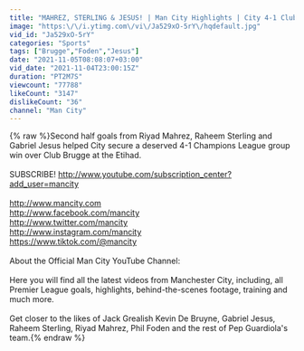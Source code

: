 ```yaml
---
title: "MAHREZ, STERLING & JESUS! | Man City Highlights | City 4-1 Club Brugge | Champions League"
image: "https:\/\/i.ytimg.com\/vi\/Ja529xO-5rY\/hqdefault.jpg"
vid_id: "Ja529xO-5rY"
categories: "Sports"
tags: ["Brugge","Foden","Jesus"]
date: "2021-11-05T08:08:07+03:00"
vid_date: "2021-11-04T23:00:15Z"
duration: "PT2M7S"
viewcount: "77788"
likeCount: "3147"
dislikeCount: "36"
channel: "Man City"
---
```

{% raw %}Second half goals from Riyad Mahrez, Raheem Sterling and Gabriel Jesus helped City secure a deserved 4-1 Champions League group win over Club Brugge at the Etihad.<br /><br />SUBSCRIBE! <a rel="nofollow" target="blank" href="http://www.youtube.com/subscription_center?add_user=mancity">http://www.youtube.com/subscription_center?add_user=mancity</a><br /><br /><a rel="nofollow" target="blank" href="http://www.mancity.com">http://www.mancity.com</a><br /><a rel="nofollow" target="blank" href="http://www.facebook.com/mancity">http://www.facebook.com/mancity</a><br /><a rel="nofollow" target="blank" href="http://www.twitter.com/mancity">http://www.twitter.com/mancity</a><br /><a rel="nofollow" target="blank" href="http://www.instagram.com/mancity">http://www.instagram.com/mancity</a><br /><a rel="nofollow" target="blank" href="https://www.tiktok.com/@mancity">https://www.tiktok.com/@mancity</a><br /><br />About the Official Man City YouTube Channel:<br /><br />Here you will find all the latest videos from Manchester City, including, all Premier League goals, highlights, behind-the-scenes footage, training and much more.<br /><br />Get closer to the likes of Jack Grealish Kevin De Bruyne, Gabriel Jesus, Raheem Sterling, Riyad Mahrez, Phil Foden and the rest of Pep Guardiola's team.{% endraw %}
